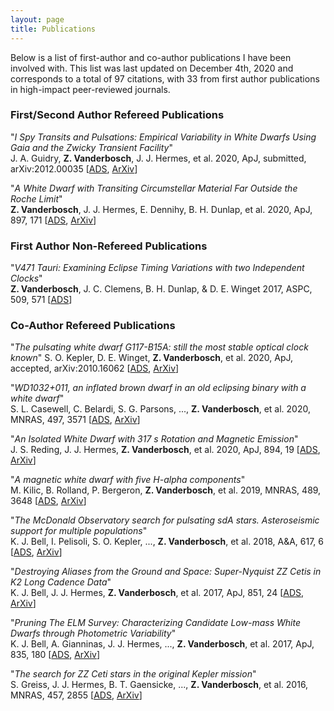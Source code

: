 ```yaml
---
layout: page
title: Publications
---
```

Below is a list of first-author and co-author publications I have been involved with. This list was last updated on December 4th, 2020 and corresponds to a total of 97 citations, with 33 from first author publications in high-impact peer-reviewed journals.

### First/Second Author Refereed Publications

"*I Spy Transits and Pulsations: Empirical Variability in White Dwarfs Using Gaia and the Zwicky Transient Facility*"  
J. A. Guidry, **Z. Vanderbosch**, J. J. Hermes, et al. 2020, ApJ, submitted,  arXiv:2012.00035 [[ADS](https://ui.adsabs.harvard.edu/abs/2020arXiv201200035G/abstract), [ArXiv](https://arxiv.org/abs/2012.00035)]

"*A White Dwarf with Transiting Circumstellar Material Far Outside the Roche Limit*"  
**Z. Vanderbosch**, J. J. Hermes, E. Dennihy, B. H. Dunlap, et al. 2020, ApJ, 897, 171 [[ADS](https://ui.adsabs.harvard.edu/abs/2020ApJ...897..171V/abstract), [ArXiv](https://arxiv.org/abs/1908.09839)]

### First Author Non-Refereed Publications

"*V471 Tauri: Examining Eclipse Timing Variations with two Independent Clocks*"  
**Z. Vanderbosch**, J. C. Clemens, B. H. Dunlap, & D. E. Winget 2017, ASPC, 509, 571 [[ADS](https://ui.adsabs.harvard.edu/abs/2017ASPC..509..571V/abstract)]

### Co-Author Refereed Publications

"*The pulsating white dwarf G117-B15A: still the most stable optical clock known*" 
S. O. Kepler, D. E. Winget, **Z. Vanderbosch**, et al. 2020, ApJ, accepted, arXiv:2010.16062 [[ADS](https://ui.adsabs.harvard.edu/abs/2020arXiv201016062K/abstract), [ArXiv](https://arxiv.org/abs/2010.16062)]

"*WD1032+011, an inflated brown dwarf in an old eclipsing binary with a white dwarf*"  
S. L. Casewell, C. Belardi, S. G. Parsons, ..., **Z. Vanderbosch**, et al. 2020, MNRAS, 497, 3571 [[ADS](https://ui.adsabs.harvard.edu/abs/2020arXiv200609417C/abstract), [ArXiv](https://arxiv.org/abs/2006.09417)]

"*An Isolated White Dwarf with 317 s Rotation and Magnetic Emission*"  
J. S. Reding, J. J. Hermes, **Z. Vanderbosch**, et al. 2020, ApJ, 894, 19 [[ADS](https://ui.adsabs.harvard.edu/abs/2020ApJ...894...19R/abstract), [ArXiv](https://arxiv.org/abs/2003.10450)]

"*A magnetic white dwarf with five H-alpha components*"  
M. Kilic, B. Rolland, P. Bergeron, **Z. Vanderbosch**, et al. 2019, MNRAS, 489, 3648 [[ADS](https://ui.adsabs.harvard.edu/abs/2019MNRAS.489.3648K/abstract), [ArXiv](https://arxiv.org/abs/1908.10915)]

"*The McDonald Observatory search for pulsating sdA stars. Asteroseismic support for multiple populations*"  
K. J. Bell, I. Pelisoli, S. O. Kepler, ..., **Z. Vanderbosch**, et al. 2018, A&A, 617, 6 [[ADS](https://ui.adsabs.harvard.edu/abs/2018A%26A...617A...6B/abstract), [ArXiv](https://arxiv.org/abs/1805.11129)]

"*Destroying Aliases from the Ground and Space: Super-Nyquist ZZ Cetis in K2 Long Cadence Data*"  
K. J. Bell, J. J. Hermes, **Z. Vanderbosch**, et al. 2017, ApJ, 851, 24 [[ADS](https://ui.adsabs.harvard.edu/abs/2017ApJ...851...24B/abstract), [ArXiv](https://arxiv.org/abs/1710.10273)]

"*Pruning The ELM Survey: Characterizing Candidate Low-mass White Dwarfs through Photometric Variability*"  
K. J. Bell, A. Gianninas, J. J. Hermes, ..., **Z. Vanderbosch**, et al. 2017, ApJ, 835, 180 [[ADS](https://ui.adsabs.harvard.edu/abs/2017ApJ...835..180B/abstract), [ArXiv](https://arxiv.org/abs/1612.06390)]

"*The search for ZZ Ceti stars in the original Kepler mission*"  
S. Greiss, J. J. Hermes, B. T. Gaensicke, ..., **Z. Vanderbosch**, et al. 2016, MNRAS, 457, 2855 [[ADS](https://ui.adsabs.harvard.edu/abs/2016MNRAS.457.2855G/abstract), [ArXiv](https://arxiv.org/abs/1601.01316)]

